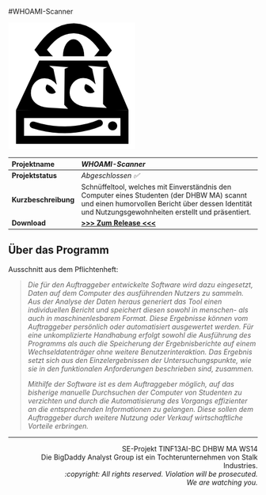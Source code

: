 #WHOAMI-Scanner

![Logo WHOAMI-Scanner](WHOAMI/res/gui/Symbol.png)

**Projektname** | ***WHOAMI-Scanner***
:--|:--
**Projektstatus** | *Abgeschlossen :white_check_mark:*
**Kurzbeschreibung** | Schnüffeltool, welches mit Einverständnis den Computer eines Studenten (der DHBW MA) scannt und einen humorvollen Bericht über dessen Identität und Nutzungsgewohnheiten erstellt und präsentiert.
**Download** | **[>>> Zum Release <<<](https://github.com/n2code/WHOAMI/releases/tag/v1.0.0.0)**

## Über das Programm
Ausschnitt aus dem Pflichtenheft:
> *Die für  den  Auftraggeber  entwickelte  Software  wird  dazu  eingesetzt,  Daten  auf  dem  Computer  des ausführenden  Nutzers  zu  sammeln.  Aus  der  Analyse  der  Daten  heraus  generiert  das  Tool  einen individuellen  Bericht  und  speichert  diesen  sowohl  in  menschen-  als  auch  in  maschinenlesbarem Format.  Diese  Ergebnisse  können  vom  Auftraggeber  persönlich  oder  automatisiert  ausgewertet werden. Für eine unkomplizierte Handhabung erfolgt sowohl die Ausführung des Programms als auch die  Speicherung  der  Ergebnisberichte  auf  einem  Wechseldatenträger  ohne  weitere Benutzerinteraktion.  Das  Ergebnis setzt  sich  aus den  Einzelergebnissen  der  Untersuchungspunkte, wie sie in den funktionalen Anforderungen beschrieben sind, zusammen.*
>
> *Mithilfe der Software ist es dem Auftraggeber möglich, auf das bisherige manuelle Durchsuchen der Computer von Studenten zu verzichten und durch die Automatisierung des Vorgangs effizienter an die entsprechenden  Informationen zu  gelangen. Diese  sollen  dem  Auftraggeber  durch  weitere  Nutzung oder Verkauf wirtschaftliche Vorteile erbringen.*

<hr>

<p align="right">
SE-Projekt TINF13AI-BC DHBW MA WS14<br>
Die BigDaddy Analyst Group ist ein Tochterunternehmen von Stalk Industries.<br>
<i>:copyright: All rights reserved. Violation will be prosecuted.<br>
We are watching you.
</i></p>
